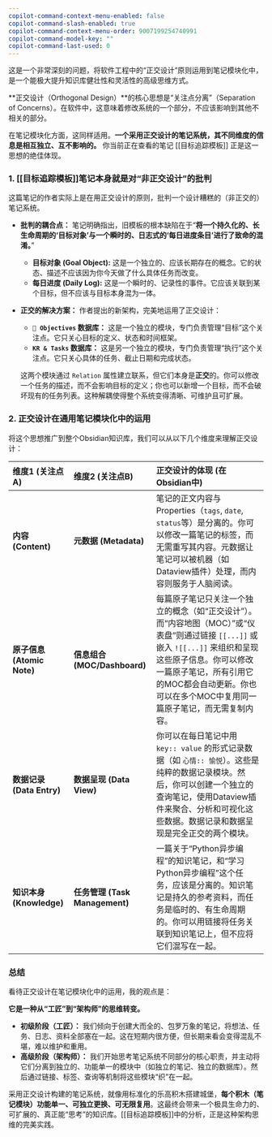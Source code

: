 ```yaml
---
copilot-command-context-menu-enabled: false
copilot-command-slash-enabled: true
copilot-command-context-menu-order: 9007199254740991
copilot-command-model-key: ""
copilot-command-last-used: 0
---
```

这是一个非常深刻的问题，将软件工程中的“正交设计”原则运用到笔记模块化中，是一个能极大提升知识库健壮性和灵活性的高级思维方式。

**正交设计（Orthogonal Design）**的核心思想是“关注点分离”（Separation of Concerns）。在软件中，这意味着修改系统的一个部分，不应该影响到其他不相关的部分。

在笔记模块化方面，这同样适用。**一个采用正交设计的笔记系统，其不同维度的信息是相互独立、互不影响的。** 你当前正在查看的笔记 [[目标追踪模板]] 正是这一思想的绝佳体现。

### 1. [[目标追踪模板]]笔记本身就是对“非正交设计”的批判

这篇笔记的作者实际上是在用正交设计的原则，批判一个设计糟糕的（非正交的）笔记系统。

*   **批判的耦合点：** 笔记明确指出，旧模板的根本缺陷在于“**将一个持久化的、长生命周期的‘目标对象’与一个瞬时的、日志式的‘每日进度条目’进行了致命的混淆。**”
    *   **目标对象 (Goal Object):** 这是一个独立的、应该长期存在的概念。它的状态、描述不应该因为你今天做了什么具体任务而改变。
    *   **每日进度 (Daily Log):** 这是一个瞬时的、记录性的事件。它应该关联到某个目标，但不应该与目标本身混为一体。

*   **正交的解决方案：** 作者提出的新架构，完美地运用了正交设计：
    *   **`🎯 Objectives` 数据库：** 这是一个独立的模块，专门负责管理“目标”这个关注点。它只关心目标的定义、状态和时间框架。
    *   **`KR & Tasks` 数据库：** 这是另一个独立的模块，专门负责管理“执行”这个关注点。它只关心具体的任务、截止日期和完成状态。

    这两个模块通过 `Relation` 属性建立联系，但它们本身是**正交**的。你可以修改一个任务的描述，而不会影响目标的定义；你也可以新增一个目标，而不会破坏现有的任务列表。这种解耦使得整个系统变得清晰、可维护且可扩展。

### 2. 正交设计在通用笔记模块化中的运用

将这个思想推广到整个Obsidian知识库，我们可以从以下几个维度来理解正交设计：

| 维度1 (关注点A) | 维度2 (关注点B) | 正交设计的体现 (在Obsidian中) |
| :--- | :--- | :--- |
| **内容 (Content)** | **元数据 (Metadata)** | 笔记的正文内容与Properties（`tags`, `date`, `status`等）是分离的。你可以修改一篇笔记的标签，而无需重写其内容。元数据让笔记可以被机器（如Dataview插件）处理，而内容则服务于人脑阅读。 |
| **原子信息 (Atomic Note)** | **信息组合 (MOC/Dashboard)** | 每篇原子笔记只关注一个独立的概念（如“正交设计”）。而“内容地图（MOC）”或“仪表盘”则通过链接 `[[...]]` 或嵌入 `![[...]]` 来组织和呈现这些原子信息。你可以修改一篇原子笔记，所有引用它的MOC都会自动更新。你也可以在多个MOC中复用同一篇原子笔记，而无需复制内容。 |
| **数据记录 (Data Entry)** | **数据呈现 (Data View)** | 你可以在每日笔记中用 `key:: value` 的形式记录数据（如 `心情:: 愉悦`）。这些是纯粹的数据记录模块。然后，你可以创建一个独立的查询笔记，使用Dataview插件来聚合、分析和可视化这些数据。数据记录和数据呈现是完全正交的两个模块。 |
| **知识本身 (Knowledge)** | **任务管理 (Task Management)** | 一篇关于“Python异步编程”的知识笔记，和“学习Python异步编程”这个任务，应该是分离的。知识笔记是持久的参考资料，而任务是临时的、有生命周期的。你可以用链接将任务关联到知识笔记上，但不应将它们混写在一起。 |

### 总结

看待正交设计在笔记模块化中的运用，我的观点是：

**它是一种从“工匠”到“架构师”的思维转变。**

*   **初级阶段（工匠）：** 我们倾向于创建大而全的、包罗万象的笔记，将想法、任务、日志、资料全部塞在一起。这在短期内很方便，但长期来看会变得混乱不堪，难以维护和重用。
*   **高级阶段（架构师）：** 我们开始思考笔记系统不同部分的核心职责，并主动将它们分离到独立的、功能单一的模块中（如独立的笔记、独立的数据库）。然后通过链接、标签、查询等机制将这些模块“织”在一起。

采用正交设计构建的笔记系统，就像用标准化的乐高积木搭建城堡，**每个积木（笔记模块）功能单一、可独立更换、可无限复用**。这最终会带来一个极具生命力的、可扩展的、真正能“思考”的知识库。[[目标追踪模板]]中的分析，正是这种架构思维的完美实践。